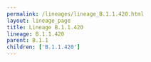 ```yaml
---
permalink: /lineages/lineage_B.1.1.420.html
layout: lineage_page
title: Lineage B.1.1.420
lineage: B.1.1.420
parent: B.1.1
children: ['B.1.1.420']
---
```

